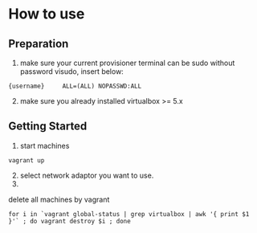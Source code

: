 # How to use
## Preparation
1. make sure your current provisioner terminal can be sudo without password
visudo, insert below:
```
{username}     ALL=(ALL) NOPASSWD:ALL
```
2. make sure you already installed virtualbox >= 5.x


## Getting Started
1. start machines
```
vagrant up
```
2. select network adaptor you want to use.
3.
delete all machines by vagrant
```
for i in `vagrant global-status | grep virtualbox | awk '{ print $1 }'` ; do vagrant destroy $i ; done
```